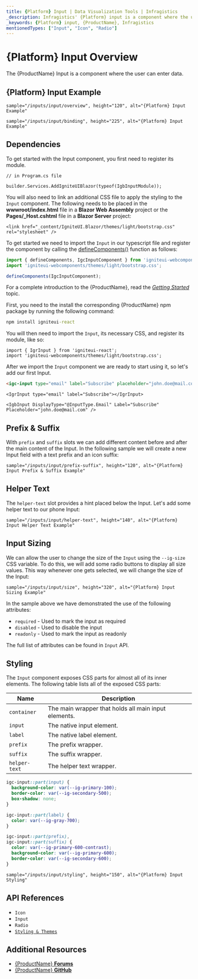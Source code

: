 ```yaml
---
title: {Platform} Input | Data Visualization Tools | Infragistics
_description: Infragistics' {Platform} input is a component where the user can enter data. Improve your application with {ProductName}!
_keywords: {Platform} input, {ProductName}, Infragistics
mentionedTypes: ["Input", "Icon", "Radio"]
---
```

# {Platform} Input Overview

The {ProductName} Input is a component where the user can enter data.

## {Platform} Input Example

<div class="divider--half"></div>

<!-- React, WebComponents -->

`sample="/inputs/input/overview", height="120", alt="{Platform} Input Example"`



<!-- end:React, WebComponents -->

<!-- Blazor -->

`sample="/inputs/input/binding", height="225", alt="{Platform} Input Example"`



## Dependencies

To get started with the Input component, you first need to register its module.

<!-- Blazor -->


```razor
// in Program.cs file

builder.Services.AddIgniteUIBlazor(typeof(IgbInputModule));
```

You will also need to link an additional CSS file to apply the styling to the `Input` component. The following needs to be placed in the **wwwroot/index.html** file in a **Blazor Web Assembly** project or the **Pages/_Host.cshtml** file in a **Blazor Server** project:

```razor
<link href="_content/IgniteUI.Blazor/themes/light/bootstrap.css" rel="stylesheet" />
```

<!-- end: Blazor -->

<!-- WebComponents -->

To get started we need to import the `Input` in our typescript file and register the component by calling the [defineComponents()]({environment:wcApiUrl}/index.html#defineComponents) function as follows:

```ts
import { defineComponents, IgcInputComponent } from 'igniteui-webcomponents';
import 'igniteui-webcomponents/themes/light/bootstrap.css';

defineComponents(IgcInputComponent);
```

For a complete introduction to the {ProductName}, read the [*Getting Started*](../general-getting-started.md) topic.

<!-- end: WebComponents -->

<!-- React -->
First, you need to the install the corresponding {ProductName} npm package by running the following command:

```cmd
npm install igniteui-react
```

You will then need to import the `Input`, its necessary CSS, and register its module, like so:

```tsx
import { IgrInput } from 'igniteui-react';
import 'igniteui-webcomponents/themes/light/bootstrap.css';
```
<!-- end: React -->

After we import the `Input` component we are ready to start using it, so let's add our first Input.

```html
<igc-input type="email" label="Subscribe" placeholder="john.doe@mail.com"></igc-input>
```

```tsx
<IgrInput type="email" label="Subscribe"></IgrInput>
```

```razor
<IgbInput DisplayType="@InputType.Email" Label="Subscribe" Placeholder="john.doe@mail.com" />
```

## Prefix & Suffix

With `prefix` and `suffix` slots we can add different content before and after the main content of the Input. In the following sample we will create a new Input field with a text prefix and an icon suffix:

`sample="/inputs/input/prefix-suffix", height="120", alt="{Platform} Input Prefix & Suffix Example"`



## Helper Text

The `helper-text` slot provides a hint placed below the Input. Let's add some helper text to our phone Input:

`sample="/inputs/input/helper-text", height="140", alt="{Platform} Input Helper Text Example"`



## Input Sizing

We can allow the user to change the size of the `Input` using the `--ig-size` CSS variable. То do this, we will add some radio buttons to display all size values. This way whenever one gets selected, we will change the size of the Input:

`sample="/inputs/input/size", height="320", alt="{Platform} Input Sizing Example"`


In the sample above we have demonstrated the use of the following attributes:
- `required` - Used to mark the input as required
- `disabled` - Used to disable the input
- `readonly` - Used to mark the input as readonly

<!-- WebComponents -->

The full list of attributes can be found in `Input` API.

<!-- end: WebComponents -->

## Styling

The `Input` component exposes CSS parts for almost all of its inner elements. The following table lists all of the exposed CSS parts:

|Name|Description|
|--|--|
| `container` | The main wrapper that holds all main input elements. |
| `input` | The native input element. |
| `label` | The native label element. |
| `prefix` | The prefix wrapper. |
| `suffix` | The suffix wrapper. |
| `helper-text` | The helper text wrapper. |

```scss
igc-input::part(input) {
  background-color: var(--ig-primary-100);
  border-color: var(--ig-secondary-500);
  box-shadow: none;
}

igc-input::part(label) {
  color: var(--ig-gray-700);
}

igc-input::part(prefix),
igc-input::part(suffix) {
  color: var(--ig-primary-600-contrast);
  background-color: var(--ig-primary-600);
  border-color: var(--ig-secondary-600);
}
```

`sample="/inputs/input/styling", height="150", alt="{Platform} Input Styling"`

<div class="divider"></div>


## API References

 - `Icon`
 - `Input`
 - `Radio`
 - [`Styling & Themes`](../themes/overview.md)

## Additional Resources

* [{ProductName} **Forums**]({ForumsLink})
* [{ProductName} **GitHub**]({GithubLink})